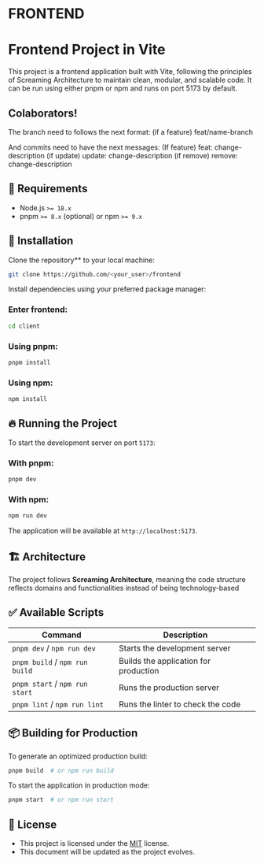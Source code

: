 <h1>FRONTEND</h1>
<h1>Frontend Project in Vite</h1> 

This project is a frontend application built with Vite, following the principles of Screaming Architecture to maintain clean, modular, and scalable code. It can be run using either pnpm or npm and runs on port 5173 by default.

## Colaborators! 
The branch need to follows the next format: 
(if a feature)
feat/name-branch

And commits need to have the next messages: 
(If feature)
feat: change-description
(if update)
update: change-description
(if remove)
remove: change-description

## 📌 Requirements

- Node.js `>= 18.x`
- pnpm `>= 8.x` (optional) or npm `>= 9.x`

## 🚀 Installation

Clone the repository** to your local machine:

```sh
git clone https://github.com/<your_user>/frontend
```

Install dependencies using your preferred package manager:

### Enter frontend:
```sh
cd client
```

### Using pnpm:
```sh
pnpm install
```

### Using npm:
```sh
npm install
```

## 🔥 Running the Project

To start the development server on port `5173`:

### With pnpm:
```sh
pnpm dev
```

### With npm:
```sh
npm run dev
```

The application will be available at `http://localhost:5173`.

## 🏗️ Architecture

The project follows **Screaming Architecture**, meaning the code structure reflects domains and functionalities instead of being technology-based

## ✅ Available Scripts

| Command         | Description                                      |
|----------------|--------------------------------------------------|
| `pnpm dev` / `npm run dev` | Starts the development server |
| `pnpm build` / `npm run build` | Builds the application for production |
| `pnpm start` / `npm run start` | Runs the production server |
| `pnpm lint` / `npm run lint` | Runs the linter to check the code |

## 📦 Building for Production

To generate an optimized production build:

```sh
pnpm build  # or npm run build
```

To start the application in production mode:

```sh
pnpm start  # or npm run start
```

## 📄 License

- This project is licensed under the [MIT](LICENSE) license.
- This document will be updated as the project evolves.